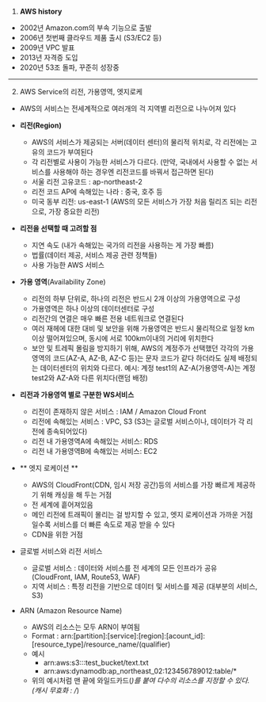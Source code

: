 1. **AWS history**
  - 2002년 Amazon.com의 부속 기능으로 출발
  - 2006년 첫번째 클라우드 제품 출시 (S3/EC2 등)
  - 2009년 VPC 발표
  - 2013년 자격증 도입
  - 2020년 53조 돌파, 꾸준히 성장중

---

2. AWS Service의 리전, 가용영역, 엣지로케
  - AWS의 서비스는 전세계적으로 여러개의 걱 지역별 리전으로 나누어져 있다
  - **리전(Region)** 
    - AWS의 서비스가 제공되는 서버(데이터 센터)의 물리적 위치로, 각 리전에는 고유의 코드가 부여된다
    - 각 리전별로 사용이 가능한 서비스가 다르다. (만약, 국내에서 사용할 수 없는 서비스를 사용해야 하는 경우엔 리전코드를 바꿔서 접근하면 된다)
    - 서울 리전 고유코드 : ap-northeast-2
    - 리전 코드 AP에 속해있는 나라 : 중국, 호주 등
    - 미국 동부 리전: us-east-1 (AWS의 모든 서비스가 가장 처음 릴리즈 되는 리전으로, 가장 중요한 리전)
  - **리전을 선택할 때 고려할 점**
    - 지연 속도 (내가 속해있는 국가의 리전을 사용하는 게 가장 빠름)
    - 법률(데이터 제공, 서비스 제공 관련 정책들)
    - 사용 가능한 AWS 서비스

  - **가용 영역**(Availability Zone)
    - 리전의 하부 단위로, 하나의 리전은 반드시 2개 이상의 가용영역으로 구성
    - 가용영역은 하나 이상의 데이터센터로 구성
    - 리전간의 연결은 매우 빠른 전용 네트워크로 연결된다
    - 여러 재헤에 대한 대비 및 보안을 위해 가용영역은 반드시 물리적으로 일정 km이상 떨어져있으며, 동시에 서로 100km이내의 거리에 위치한다
    - 보안 및 트레픽 몰림을 방지하기 위해, AWS의 계정주가 선택했던 각각의 가용영역의 코드(AZ-A, AZ-B, AZ-C 등)는 문자 코드가 같다 하더라도 실제 배정되는 데이터센터의 위치와 다르다. 
      예시: 계정 test1의 AZ-A(가용영역-A)는 계정 test2와 AZ-A와 다른 위치다(랜덤 배정)

  - **리전과 가용영역 별로 구분한 WS서비스**
    - 리전이 존재하지 않은 서비스 : IAM / Amazon Cloud Front
    - 리전에 속해있는 서비스 : VPC, S3 (S3는 글로벌 서비스이나, 데이터가 각 리전에 종속되어있다)
    - 리전 내 가용영역A에 속해있는 서비스: RDS
    - 리전 내 가용영역B에 속해있는 서비스: EC2

 - ** 엣지 로케이션 **
   - AWS의 CloudFront(CDN, 임시 저장 공간)등의 서비스를 가장 빠르게 제공하기 위해 캐싱을 해 두는 거점
   - 전 세계에 흩어져있음
   - 메인 리전에 트래픽이 몰리는 걸 방지할 수 있고, 엣지 로케이션과 가까운 거점일수록 서비스를 더 빠른 속도로 제공 받을 수 있다
   - CDN을 위한 거점
  
- 글로벌 서비스와 리전 서비스
  - 글로벌 서비스 : 데이터와 서비스를 전 세계의 모든 인프라가 공유 (CloudFront, IAM, Route53, WAF)
  - 지역 서비스 : 특정 리전을 기반으로 데이터 및 서비스를 제공 (대부분의 서비스, S3)
 
- ARN (Amazon Resource Name)
  - AWS의 리소스는 모두 ARN이 부여됨 
  - Format
    : arn:[partition]:[service]:[region]:[acount_id]:[resource_type]/resource_name/(qualifier)
  - 예시
    - arn:aws:s3:::test_bucket/text.txt
    - arn:aws:dynamodb:ap_northeast_02:123456789012:table/*
  - 위의 예시처럼 맨 끝에 와일드카드(*)를 붙여 다수의 리소스를 지정할 수 있다. (캐시 무효화 : /*) 
